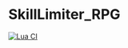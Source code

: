 
# SkillLimiter_RPG

[![Lua CI](https://github.com/GhChancellor/SkillLimiter_RPG/actions/workflows/build.yml/badge.svg)](https://github.com/GhChancellor/SkillLimiter_RPG/actions/workflows/build.yml) 

